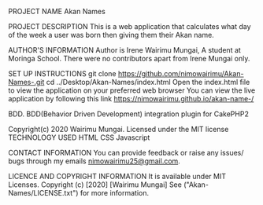 
  PROJECT NAME
  Akan Names

  PROJECT DESCRIPTION
  This is a web application that calculates what day of the week a user was born then giving them their Akan name.

  AUTHOR'S INFORMATION
  Author is Irene Wairimu Mungai, A student at Moringa School.
  There were no contributors apart from Irene Mungai only.

  SET UP INSTRUCTIONS
  git clone https://github.com/nimowairimu/Akan-Names-.git
  cd ../Desktop/Akan-Names/index.html
  Open the index.html file to view the application on your preferred web browser
  You can view the live application by following this link https://nimowairimu.github.io/akan-name-/
  
   BDD.
   BDD(Behavior Driven Development) integration plugin for CakePHP2

  Copyright(c) 2020 Wairimu Mungai. Licensed under the MIT license
   TECHNOLOGY USED
  HTML
  CSS
  Javascript

  CONTACT INFORMATION
  You can provide feedback or raise any issues/ bugs through my emails nimowairimu25@gmail.com.


  LICENCE AND COPYRIGHT INFORMATION
  It is available under MIT Licenses.
  Copyright (c) [2020] [Wairimu Mungai]
  See ("Akan-Names/LICENSE.txt") for more information.
